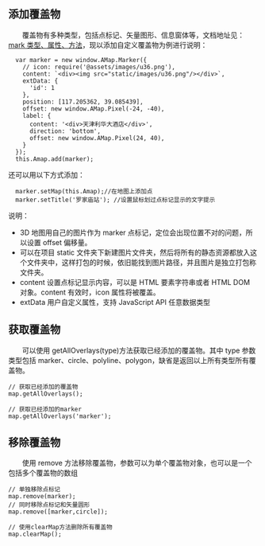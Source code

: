 ## 添加覆盖物

&emsp;&emsp;覆盖物有多种类型，包括点标记、矢量图形、信息窗体等，文档地址见：[mark 类型、属性、方法](https://lbs.amap.com/api/javascript-api/reference/overlay#icon)，现以添加自定义覆盖物为例进行说明：

```
  var marker = new window.AMap.Marker({
    // icon: require('@assets/images/u36.png'),
    content: `<div><img src="static/images/u36.png"/></div>`,
    extData: {
      'id': 1
    },
    position: [117.205362, 39.085439],
    offset: new window.AMap.Pixel(-24, -40),
    label: {
      content: '<div>天津利华大酒店</div>',
      direction: 'bottom',
      offset: new window.AMap.Pixel(24, 40),
    }
  });
  this.Amap.add(marker);
```

还可以用以下方式添加：

```
  marker.setMap(this.Amap);//在地图上添加点
  marker.setTitle('罗家庙站'); //设置鼠标划过点标记显示的文字提示
```

说明：

- 3D 地图用自己的图片作为 marker 点标记，定位会出现位置不对的问题，所以设置 offset 偏移量。
- 可以在项目 static 文件夹下新建图片文件夹，然后将所有的静态资源都放入这个文件夹中，这样打包的时候，依旧能找到图片路径，并且图片是独立打包称文件夹。
- content 设置点标记显示内容，可以是 HTML 要素字符串或者 HTML DOM 对象。content 有效时，icon 属性将被覆盖。
- extData 用户自定义属性，支持 JavaScript API 任意数据类型

## 获取覆盖物

&emsp;&emsp;可以使用 getAllOverlays(type)方法获取已经添加的覆盖物。其中 type 参数类型包括 marker、circle、polyline、polygon，缺省是返回以上所有类型所有覆盖物。

```
// 获取已经添加的覆盖物
map.getAllOverlays();

// 获取已经添加的marker
map.getAllOverlays('marker');
```

## 移除覆盖物

&emsp;&emsp;使用 remove 方法移除覆盖物，参数可以为单个覆盖物对象，也可以是一个包括多个覆盖物的数组

```
// 单独移除点标记
map.remove(marker);
// 同时移除点标记和矢量圆形
map.remove([marker,circle]);

// 使用clearMap方法删除所有覆盖物
map.clearMap();
```
